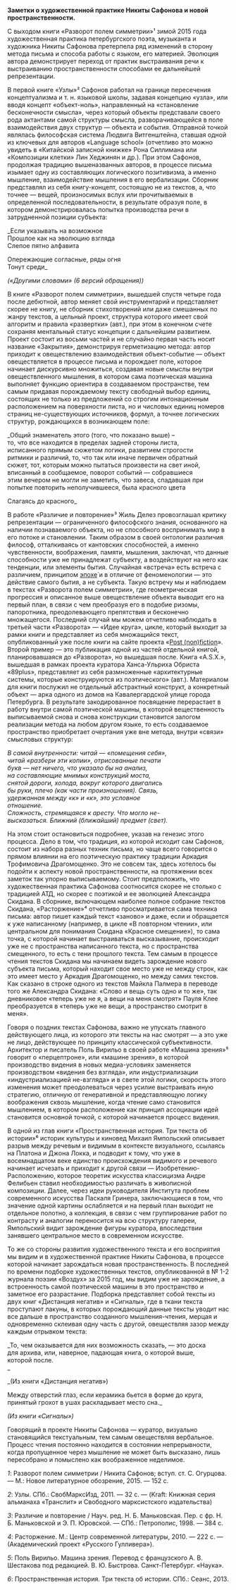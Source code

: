**Заметки о художественной практике Никиты Сафонова и новой пространственности.**  
  
С выходом книги «Разворот полем симметрии»¹ зимой 2015 года художественная практика петербургского поэта, музыканта и художника Никиты Сафонова претерпела ряд изменений в сторону метода письма и способа работы с языком, его материей. Эволюция автора демонстрирует переход от практик выстраивания речи к выстраиванию пространственности способами ее дальнейшей репрезентации.

В первой книге «Узлы»² Сафонов работал на границе пересечения концептуализма и т. н. языковой школы, задавая концепцию «узла», или вводя концепт «объект-ноль», направленный на «становление бесконечности смысла», через который объекты представали своего рода актантами самой структуры смысла, разворачивающейся в поле взаимодействия двух структур — объекта и события. Отправной точкой являлась философская система Людвига Витгенштейна, ставшая одной из ключевых для авторов «Language school» (отчетливо это можно увидеть в «Китайской записной книжке» Рона Силлимана или «Композиции клетки» Лин Хеджинян и др.). При этом Сафонов, продолжая традицию вышеназванных авторов, в процессе письма изымает одну из составляющих логического позитивизма, а именно мышление, взаимодействие мышления в его вербализации. Сборник представлял из себя книгу-концепт, состоящую не из текстов, а, что точнее — вещей, произносимых вслух или прочитываемых в определенной последовательности, в результате образуя поле, в котором демонстрировалась попытка производства речи в затрудненной позиции субъекта:  
  
_Если указывать на возможное  
Прошлое как на эволюцию взгляда  
Слепое пятно алфавита  
  
Опережающие согласные, ряды огня  
Тонут среди_

_(«Другими словами» (6 версий обращения))_  
  
В книге «Разворот полем симметрии», вышедшей спустя четыре года после дебютной, автор меняет свой инструментарий и представляет скорее не книгу, не сборник стихотворений или даже смешанных по жанру текстов, а цельный проект, структура которого имеет свой алгоритм и правила «развертки» (авт.), при этом в конечном счете сохраняя ментальный статус концепции с дальнейшим развитием. Проект состоит из восьми частей и не случайно первая часть носит название «Закрытия», демонстрируя герметизацию метода: автор приходит к овеществлению взаимодействия объект-событие — объект овеществляется в процессе письма и порождает поле, которое начинает дискурсивно множиться, создавая новые смыслы внутри овеществленного мышления, в котором сама поэтическая машина выполняет функцию ориентира в создаваемом пространстве, тем самым придавая порождаемому тексту свободный выбор единиц, состоящих не только из предложений со строгим интонационным расположением на поверхности листа, но и числовых единиц номеров страниц не-существующих источников, формул, а точнее логических структур, рождающихся в возникающем поле:  
  
_Общий знаменатель этого (того, что показано выше) –  
то, что все находится в пределах задней стороны листа,  
исписанного прямым сюжетом логики, развитием строгости  
ритмики и различий, то, что так или иначе первичен обратный  
сюжет, тот, которым можно пытаться произвести на свет иной,  
вписанный в сообщаемое, поворот событий — собравшиеся  
этим вечером не могли не заметить, что завеса, спадавшая при  
попытке повторить неполучившееся, была красного цвета  
  
Слагаясь до красного_  
  
В работе «Различие и повторение»³ Жиль Делез провозглашал критику репрезентации — ограниченного философского знания, основанного на наличии познаваемого объекта, но не способного воспринимать мир в его потоке и становлении. Таким образом в своей онтологии различия философ, отталкиваясь от кантовских способностей, а именно чувственности, воображения, памяти, мышления, заключал, что данные способности уже не принадлежат субъекту, а воздействуют на него как тенденции, или элементы бытия. Случайная «встреча» есть встреча с различием, принципом [эпохе́](https://ru.wikipedia.org/wiki/%D0%AD%D0%BF%D0%BE%D1%85%D0%B5) и в отличие от феноменологии — это действие самого бытия, а не субъекта. Такую встречу мы и наблюдаем в текстах «Разворота полем симметрии», где геометрическая прогрессия и описанное выше овеществление объекта выводит его на первый план, в связи с чем преобразуя его в подобие ризомы, папоротника, преодолевающего препятствия и бесконечно множащегося. Последний случай мы можем отчетливо наблюдать в третьей части «Разворота» — «Идее круга», цикле, который выходит за рамки книги и представляет из себя множащийся текст, опубликованный уже после книги на сайте проекта «[Post (non)fiction](http://postnonfiction.org/ru-proza/safonov/)». Второй пример — это публикация одной из частей отдельной книгой, планировавшаяся до «Разворота», но вышедшая после. Книга «A.S.X.», вышедшая в рамках проекта куратора Ханса-Ульриха Обриста «89plus», представляет из себя размноженные «архитектурные системы, которые конструируются из поэтического» (авт.). Материалом для книги послужил не отдельный абстрактный конструкт, а конкретный объект — арка одного из домов на Кавалергардской улице города Петербурга. В результате закодированное посвящение перерастает в работу внутри самой поэтической машины, в которой вещественность выписываемой снова и снова конструкции становится залогом реализации метода на любом другом языке, то есть создаваемое пространство приобретает очертания уже вне метода, внутри «связи» смысловых структур:  
  
_В самой внутренности: читай — «помещения себя»,  
читай «разбери эти копии», отрисованные печати  
букв — нет ничего, что указало бы на анализ,  
на составляющие мнимых конструкций моста,  
снятой дороги, холода, вокруг которого двигались  
бы руки, плечо (как части произношения). Связь,  
удержанная между «к» и «к», это условное  
отношение.  
Сложность, стремящаяся к аресту. Что могло не-  
высказаться. Ближний (ближайший) предмет (свет)._  
  
На этом стоит остановиться подробнее, указав на генезис этого процесса. Дело в том, что традиция, из которой исходит сам Сафонов, состоит из набора разных техник письма, но чаще всего говорится о прямом влиянии на его поэтическую практику традиции Аркадия Трофимовича Драгомощенко. Это не совсем так, здесь хотелось бы подойти к аспекту новой пространственности, на протяжении всех заметок так упорно выписываемому. Стоит предположить, что художественная практика Сафонова соотносится скорее не столько с традицией АТД, но скорее с поэтикой и ее эволюцией Александра Скидана. В сборнике, включающем наиболее полное собрание текстов Скидана, «Расторжение»⁴ отчетливо просматривается сама техника письма: автор пишет каждый текст «заново» и даже, если и обращается к уже написанному (например, в цикле «В повторном чтении», или центральном для понимания Скидана «Красное смещение»), то сама точка, с которой начинает выстраиваться высказывание, происходит уже не с пространства написанного текста, но с пространства смещенного, то есть с тени прошлого текста. Тем самым в процессе чтения текстов Скидана мы начинаем видеть зарождение нового субъекта письма, который находит свое место уже не между строк, как это имеет место у Аркадия Драгомощенко, но между самих текстов. Как сказано в строке одного из текстов Майкла Палмера в переводе того же Александра Скидана: «Слово и вещь суть одно и то же», так дневниковое «теперь уже не я, а вещи на меня смотрят» Пауля Клее преобразуется в «теперь уже не вещи, а пространство смотрит в меня».

Говоря о поздних текстах Сафонова, важно не упускать главного действующего лица, из которого эти тексты на нас смотрят — а это уже не лицо, действующее по принципу классической субъективности. Архитектор и писатель Поль Вирильо в своей работе «Машина зрения»⁵ говорит о «перцептроне», или «машине зрения», в которой производство видения в новых медиа-условиях заменяется производством «видения без взгляда», или индустриализации «индустриализацией не-взгляда» и в свете этой логики, скорость этого изменения может преодолеваться через усилие выстраивать иную стратегию, отличную от генеративной и представляющую логику воображения сквозь мышление, когда чтение само становится мышлением, в котором расположение как принцип ассоциации идей становится основной точкой, с которой начинается процесс видения.

В одной из глав книги «Пространственная история. Три текста об истории»⁶ историк культуры и киновед Михаил Ямпольский описывает разрыв между речевым и видимым в контексте визуального, ссылаясь на Платона и Джона Локка, и подводит к тому, что уже в восемнадцатом веке единство происхождения видимого и речевого начинает исчезать и приходит к другой связи — Изобретению-Расположению, которое теоретик искусства классицизма Андре Фелибьен ставил необходимостью различать в живописной композиции. Далее, через идеи руководителя Института проблем современного искусства Паскаля Гринера, заключающиеся в том, что значение одной картины ослабляется и на первый план выходит не отдельное полотно, а коллекция, в связи с чем группирование работ по контрасту и аналогии переносится на всю структуру галереи, Ямпольский видит зарождение фигуры куратора, впоследствии занявшего центральное место в современном искусстве.

То же со стороны развития художественного текста и его восприятия мы видим и в художественной практике Никиты Сафонова, в процессе которой начинает зарождаться новая пространственность. В последней по времени подборке художественных текстов, опубликованной в № 1-2 журнала поэзии «Воздух» за 2015 год, мы видим уже не зарождение, а встроенность самой поэтической машины в это пространство и заметное его разрастание. Подборка представляет собой тексты из двух книг «Дистанция негатив» и «Сигналы», где в ткани текста проступают лакуны, в которых порождающий данные тексты уводит нас все дальше в пространство созданного мышления-чтения, мерцая и одновременно склеивая одну часть с другой, овеществляя зазор между каждым отрывком текста:  
  
_То, чем оказывается для них возможность сказать, — это доска  
для архива, или, наверное, падающая книга, о которой выше,  
которой после.  
_

_(Из книги «Дистанция негатив»)  
  
Между отверстий глаз, если керамика бьется в форме до круга,  
принятый грохот в ушах раскладывает место сна._

_(Из книги «Сигналы»)_  
  
Говорящий в проекте Никиты Сафонова — куратор, визуально становящийся текстуальным, тем самым овеществляя вербальное. Процесс чтения постоянно находится в состоянии непрерывности, когда пропущенное через мышление не может быть высказано, лишь пересобрано и помыслено как воображенное неделимое.

_1_: Разворот полем симметрии / Никита Сафонов; вступ. ст. С. Огур​цова. — М.: Новое литературное обозрение, 2015. — 152 с.

_2_: Узлы. СПб.: СвобМарксИзд, 2011. — 32 с. — (Kraft: Книжная серия альманаха «Транслит» и Свободного марксистского издательства)

_3_: Различие и повторение / Науч. ред. Н. Б. Маньковская. Пер. с фр. Н. Б. Маньковской и Э. П. Юровской. — СПб.: Петрополис, 1998. — 384 с.

_4_: Расторжение. М.: Центр современной литературы, 2010. — 222 с. — (Академический проект «Русского Гулливера»).

_5_: Поль Вирильо. Машина зрения. Перевод с французского A. В. Шестакова под редакцией. B. Ю. Быстрова. Санкт-Петербург. «Наука».

_6_: Пространственная история. Три текста об истории. СПб.: Сеанс, 2013.
